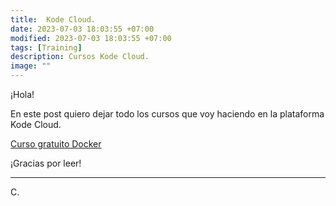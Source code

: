 ```yaml
---
title:  Kode Cloud. 
date: 2023-07-03 18:03:55 +07:00
modified: 2023-07-03 18:03:55 +07:00
tags: [Training]
description: Cursos Kode Cloud.
image: ""
---
```



¡Hola!

En este post quiero dejar todo los cursos que voy haciendo en la plataforma Kode Cloud. 

<a href="https://kodekloud.com/courses/docker-for-the-absolute-beginner/" target="_blank" rel="nofollow">Curso gratuito Docker</a>


¡Gracias por leer!
<hr>
C.







